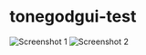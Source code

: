 # tonegodgui-test


![Screenshot 1](brainless-studios.github.com/tonegod-gui/doc/screenshot1.png)
![Screenshot 2](brainless-studios.github.com/tonegod-gui/doc/screenshot2.png)